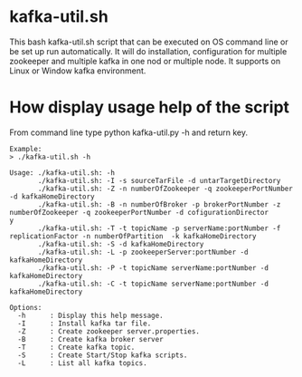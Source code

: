 # kafka-util.sh #

This bash kafka-util.sh script that can be executed on OS command line or be set up run automatically. It will
do installation, configuration for multiple zookeeper and multiple kafka in one nod or multiple
node. It supports on Linux or Window kafka environment.


# How display usage help of the script #
From command line type python kafka-util.py -h and return key.

~~~
Example:
> ./kafka-util.sh -h

Usage: ./kafka-util.sh: -h
       ./kafka-util.sh: -I -s sourceTarFile -d untarTargetDirectory
       ./kafka-util.sh: -Z -n numberOfZookeeper -q zookeeperPortNumber -d kafkaHomeDirectory
       ./kafka-util.sh: -B -n numberOfBroker -p brokerPortNumber -z numberOfZookeeper -q zookeeperPortNumber -d cofigurationDirector
y
       ./kafka-util.sh: -T -t topicName -p serverName:portNumber -f replicationFactor -n numberOfPartition  -k kafkaHomeDirectory
       ./kafka-util.sh: -S -d kafkaHomeDirectory
       ./kafka-util.sh: -L -p zookeeperServer:portNumber -d kafkaHomeDirectory
       ./kafka-util.sh: -P -t topicName serverName:portNumber -d kafkaHomeDirectory
       ./kafka-util.sh: -C -t topicName serverName:portNumber -d kafkaHomeDirectory

Options:
  -h      : Display this help message.
  -I      : Install kafka tar file.
  -Z      : Create zookeeper server.properties.
  -B      : Create kafka broker server
  -T      : Create kafka topic.
  -S      : Create Start/Stop kafka scripts.
  -L      : List all kafka topics.

~~~




